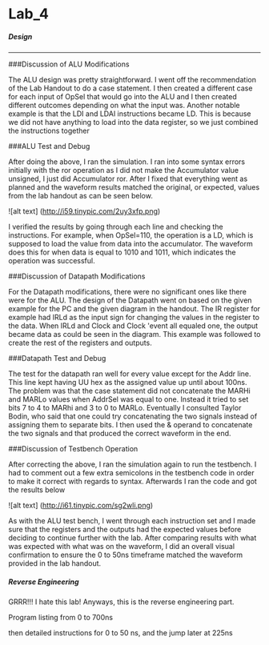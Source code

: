 Lab_4
=====
##### Design
------------------------------------------------------------------------
###Discussion of ALU Modifications

The ALU design was pretty straightforward. I went off the recommendation of the Lab Handout to do a case statement.
I then created a different case for each input of OpSel that would go into the ALU and I then created different outcomes
depending on what the input was. Another notable example is that the LDI and LDAI instructions became LD. This is because we did not have anything to load into the data register, so we just combined the instructions together

###ALU Test and Debug

After doing the above, I ran the simulation. I ran into some syntax errors initially with the ror operation as I did
not make the Accumulator value unsigned, I just did Accumulator ror. After I fixed that everything went as planned and the 
waveform results matched the original, or expected, values from the lab handout as can be seen below.

![alt text] (http://i59.tinypic.com/2uy3xfp.png)


I verified the results by going through each line and checking the instructions. For example, when OpSel=110, the operation
is a LD, which is supposed to load the value from data into the accumulator. The waveform does this for when data is equal
to 1010 and 1011, which indicates the operation was successful.

###Discussion of Datapath Modifications

For the Datapath modifications, there were no significant ones like there were for the ALU. The design of the Datapath went on based on the given example for the PC and the given diagram in the handout. The IR register for example had IRLd as the input sign for changing the values in the register to the data. When IRLd and Clock and Clock 'event all equaled one, the output became data as could be seen in the diagram. This example was followed to create the rest of the registers and outputs.

###Datapath Test and Debug

The test for the datapath ran well for every value except for the Addr line. This line kept having UU hex as the assigned value up until about 100ns. The problem was that the case statement did not concatenate the MARHi and MARLo values when AddrSel was equal to one. Instead it tried to set bits 7 to 4 to MARhi and 3 to 0 to MARLo. Eventually I consulted Taylor Bodin, who said that one could try concatenating the two signals instead of assigning them to separate bits. I then used the & operand to concatenate the two signals and that produced the correct waveform in the end.

###Discussion of Testbench Operation

After correcting the above, I ran the simulation again to run the testbench. I had to comment out a few extra semicolons in the testbench code in order to make it correct with regards to syntax. Afterwards I ran the code and got the results below

![alt text] (http://i61.tinypic.com/sg2wli.png)

As with the ALU test bench, I went through each instruction set and I made sure that the registers and the outputs had the expected values before deciding to continue further with the lab. After comparing results with what was expected with what was on the waveform, I did an overall visual confirmation to ensure the 0 to 50ns timeframe matched the waveform provided in the lab handout.

##### Reverse Engineering

GRRR!!! I hate this lab! Anyways, this is the reverse engineering part.

Program listing from 0 to 700ns

then detailed instructions for 0 to 50 ns, and the jump later at 225ns
